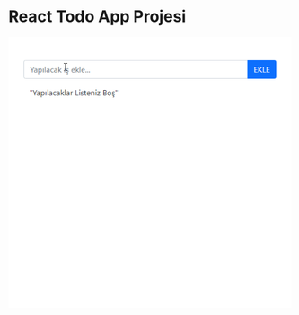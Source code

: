 # React Todo App Projesi

![Önizleme](https://github.com/AdemAkpinar/react-todoapp/blob/master/readme.gif)
